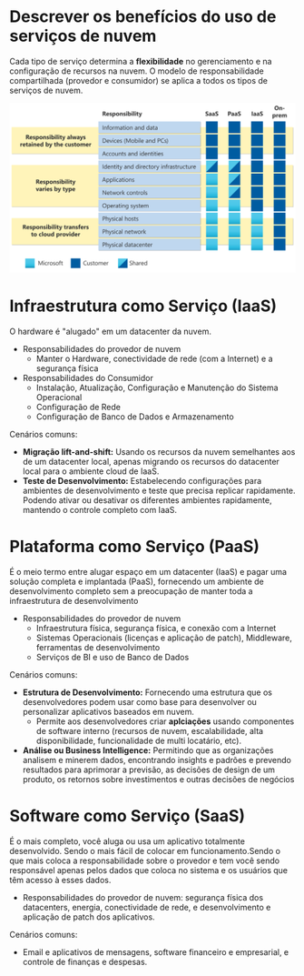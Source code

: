 <h1> Descrever os benefícios do uso de serviços de nuvem  </h1>

Cada tipo de serviço determina a **flexibilidade** no gerenciamento e na configuração de recursos na nuvem. O modelo de responsabilidade compartilhada (provedor e consumidor) se aplica a todos os tipos de serviços de nuvem.

<img alt="Modelo de responsabilidade" src="../../assets/shared-responsibility.svg" width="525px">

# Infraestrutura como Serviço (IaaS)

O hardware é "alugado" em um datacenter da nuvem.

- Responsabilidades do provedor de nuvem
  - Manter o Hardware, conectividade de rede (com a Internet) e a segurança física
- Responsabilidades do Consumidor
  - Instalação, Atualização, Configuração e Manutenção do Sistema Operacional
  - Configuração de Rede
  - Configuração de Banco de Dados e Armazenamento

Cenários comuns:

- **Migração lift-and-shift:** Usando os recursos da nuvem semelhantes aos de um datacenter local, apenas migrando os recursos do datacenter local para o ambiente cloud de IaaS.
- **Teste de Desenvolvimento:** Estabelecendo configurações para ambientes de desenvolvimento e teste que precisa replicar rapidamente. Podendo ativar ou desativar os diferentes ambientes rapidamente, mantendo o controle completo com IaaS.

# Plataforma como Serviço (PaaS)

É o meio termo entre alugar espaço em um datacenter (IaaS) e pagar uma solução completa e implantada (PaaS), fornecendo um ambiente de desenvolvimento completo sem a preocupação de manter toda a infraestrutura de desenvolvimento

- Responsabilidades do provedor de nuvem
  - Infraestrutura física, segurança física, e conexão com a Internet
  - Sistemas Operacionais (licenças e aplicação de patch), Middleware, ferramentas de desenvolvimento
  - Serviços de BI e uso de Banco de Dados

Cenários comuns:

- **Estrutura de Desenvolvimento:** Fornecendo uma estrutura que os desenvolvedores podem usar como base para desenvolver ou personalizar aplicativos baseados em nuvem.
  - Permite aos desenvolvedores criar **aplciações** usando componentes de software interno (recursos de nuvem, escalabilidade, alta disponibilidade, funcionalidade de multi locatário, etc).
- **Análise ou Business Intelligence:** Permitindo que as organizações analisem e minerem dados, encontrando insights e padrões e prevendo resultados para aprimorar a previsão, as decisões de design de um produto, os retornos sobre investimentos e outras decisões de negócios

# Software como Serviço (SaaS)

É o mais completo, você aluga ou usa um aplicativo totalmente desenvolvido. Sendo o mais fácil de colocar em funcionamento.Sendo o que mais coloca a responsabilidade sobre o provedor e tem você sendo responsável apenas pelos dados que coloca no sistema e os usuários que têm acesso à esses dados.

- Responsabilidades do provedor de nuvem: segurança física dos datacenters, energia, conectividade de rede, e desenvolvimento e aplicação de patch dos aplicativos.

Cenários comuns:

- Email e aplicativos de mensagens, software financeiro e empresarial, e controle de finanças e despesas.
